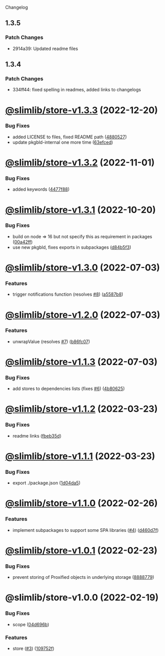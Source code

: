 Changelog

## 1.3.5

### Patch Changes

- 2914a39: Updated readme files

## 1.3.4

### Patch Changes

- 334ff44: fixed spelling in readmes, added links to changelogs

# [@slimlib/store-v1.3.3](https://github.com/kshutkin/slimlib/compare/@slimlib/store-v1.3.2...@slimlib/store-v1.3.3) (2022-12-20)

### Bug Fixes

- added LICENSE to files, fixed README path ([4880527](https://github.com/kshutkin/slimlib/commit/4880527d54cf874317b18926856bdb01c16fa6cf))
- update pkgbld-internal one more time ([63efced](https://github.com/kshutkin/slimlib/commit/63efced8ec63a8331b4ddf8618d46a8a89419482))

# [@slimlib/store-v1.3.2](https://github.com/kshutkin/slimlib/compare/@slimlib/store-v1.3.1...@slimlib/store-v1.3.2) (2022-11-01)

### Bug Fixes

- added keywords ([4477f88](https://github.com/kshutkin/slimlib/commit/4477f8864e45deba1d9275ddc9dd462b3bdd9860))

# [@slimlib/store-v1.3.1](https://github.com/kshutkin/slimlib/compare/@slimlib/store-v1.3.0...@slimlib/store-v1.3.1) (2022-10-20)

### Bug Fixes

- build on node => 16 but not specify this as requirement in packages ([00a42ff](https://github.com/kshutkin/slimlib/commit/00a42ffb747ae4a58f2b9e96d7cc93b3d71edb99))
- use new pkgbld, fixes exports in subpackages ([d84b5f3](https://github.com/kshutkin/slimlib/commit/d84b5f3c6266f7f6f011110954f52fbf40df32db))

# [@slimlib/store-v1.3.0](https://github.com/kshutkin/slimlib/compare/@slimlib/store-v1.2.0...@slimlib/store-v1.3.0) (2022-07-03)

### Features

- trigger notifications function (resolves [#8](https://github.com/kshutkin/slimlib/issues/8)) ([a5587b8](https://github.com/kshutkin/slimlib/commit/a5587b86861c5beac2a6e6b4081b3ef7f1b584ae))

# [@slimlib/store-v1.2.0](https://github.com/kshutkin/slimlib/compare/@slimlib/store-v1.1.3...@slimlib/store-v1.2.0) (2022-07-03)

### Features

- unwrapValue (resolves [#7](https://github.com/kshutkin/slimlib/issues/7)) ([b86fc07](https://github.com/kshutkin/slimlib/commit/b86fc076b390d64edc717c4d54c3e5de1e601df7))

# [@slimlib/store-v1.1.3](https://github.com/kshutkin/slimlib/compare/@slimlib/store-v1.1.2...@slimlib/store-v1.1.3) (2022-07-03)

### Bug Fixes

- add stores to dependencies lists (fixes [#6](https://github.com/kshutkin/slimlib/issues/6)) ([4b80625](https://github.com/kshutkin/slimlib/commit/4b80625ccc4b62df8ad7ced1c75803d158beb377))

# [@slimlib/store-v1.1.2](https://github.com/kshutkin/slimlib/compare/@slimlib/store-v1.1.1...@slimlib/store-v1.1.2) (2022-03-23)

### Bug Fixes

- readme links ([fbeb35d](https://github.com/kshutkin/slimlib/commit/fbeb35dc30ed5e0e59bfcabed314ffaeb2eaac2b))

# [@slimlib/store-v1.1.1](https://github.com/kshutkin/slimlib/compare/@slimlib/store-v1.1.0...@slimlib/store-v1.1.1) (2022-03-23)

### Bug Fixes

- export ./package.json ([1d04da5](https://github.com/kshutkin/slimlib/commit/1d04da5bf8d8b5b9d5de6099b6ee70d3bc448e40))

# [@slimlib/store-v1.1.0](https://github.com/kshutkin/slimlib/compare/@slimlib/store-v1.0.1...@slimlib/store-v1.1.0) (2022-02-26)

### Features

- implement subpackages to support some SPA libraries ([#4](https://github.com/kshutkin/slimlib/issues/4)) ([d460d7f](https://github.com/kshutkin/slimlib/commit/d460d7fc4bc7343de699f61e322b87a0aa32cf99))

# [@slimlib/store-v1.0.1](https://github.com/kshutkin/slimlib/compare/@slimlib/store-v1.0.0...@slimlib/store-v1.0.1) (2022-02-23)

### Bug Fixes

- prevent storing of Proxified objects in underlying storage ([8888779](https://github.com/kshutkin/slimlib/commit/8888779fe26fb3a901c9deb08ebc017424b73cc5))

# @slimlib/store-v1.0.0 (2022-02-19)

### Bug Fixes

- scope ([04d696b](https://github.com/kshutkin/slimlib/commit/04d696bc5bf208f5d127997fa85f345756a96c78))

### Features

- store ([#3](https://github.com/kshutkin/slimlib/issues/3)) ([109752f](https://github.com/kshutkin/slimlib/commit/109752f12d4af4ee514b5e1c21f5a9c4b7fc5c91))

